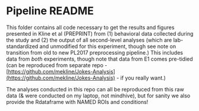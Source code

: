 # Pipeline README

This folder contains all code necessary to get the results and figures presented in Kline et al (PREPRINT) from (1) behavioral data collected during the study and (2) the output of all second-level analyses (which are lab-standardized and unmodified for this experiment, though see note on transition from old to new PL2017 preprocessing pipeline.)  This includes data from *both* experiments, though note that data from E1 comes pre-tidied (can be reproduced from separate repo - [https://github.com/mekline/Jokes-Analysis](https://github.com/mekline/Jokes-Analysis) - if you really want.)

The analyses conducted in this repo can all be reproduced from this raw data (& were conducted on my laptop, not mindhive), but for sanity we also provide the Rdataframe with NAMED ROIs and conditions! 



